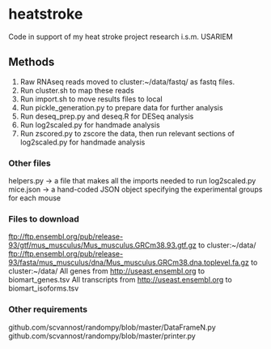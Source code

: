 # heatstroke
Code in support of my heat stroke project research i.s.m. USARIEM

## Methods
1. Raw RNAseq reads moved to cluster:\~/data/fastq/ as fastq files.
2. Run cluster.sh to map these reads
3. Run import.sh to move results files to local
4. Run pickle_generation.py to prepare data for further analysis
5. Run deseq_prep.py and deseq.R for DESeq analysis
6. Run log2scaled.py for handmade analysis
7. Run zscored.py to zscore the data, then run relevant sections of log2scaled.py for handmade analysis

### Other files
helpers.py -> a file that makes all the imports needed to run log2scaled.py
mice.json -> a hand-coded JSON object specifying the experimental groups for each mouse

### Files to download
ftp://ftp.ensembl.org/pub/release-93/gtf/mus_musculus/Mus_musculus.GRCm38.93.gtf.gz to cluster:\~/data/
ftp://ftp.ensembl.org/pub/release-93/fasta/mus_musculus/dna/Mus_musculus.GRCm38.dna.toplevel.fa.gz to cluster:\~/data/
All genes from http://useast.ensembl.org to biomart_genes.tsv
All transcripts from http://useast.ensembl.org to biomart_isoforms.tsv

### Other requirements
github.com/scvannost/randompy/blob/master/DataFrameN.py
github.com/scvannost/randompy/blob/master/printer.py
